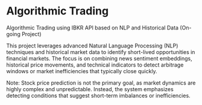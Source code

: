 # Algorithmic Trading
Algorithmic Trading using IBKR API based on NLP and Historical Data (On-going Project)

This project leverages advanced Natural Language Processing (NLP) techniques and historical market data to identify short-lived opportunities in financial markets. The focus is on combining news sentiment embeddings, historical price movements, and technical indicators to detect arbitrage windows or market inefficiencies that typically close quickly.

Note: Stock price prediction is not the primary goal, as market dynamics are highly complex and unpredictable. Instead, the system emphasizes detecting conditions that suggest short-term imbalances or inefficiencies.
